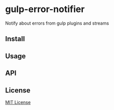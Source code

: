 # gulp-error-notifier
Notify about errors from gulp plugins and streams

## Install

## Usage

## API

## License
[MIT License](https://en.wikipedia.org/wiki/MIT_License)
